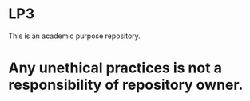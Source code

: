 # LP3
This is an academic purpose repository.
# Any unethical practices is not a responsibility of repository owner. 
